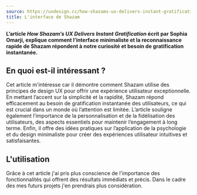 ```yaml
---
source: https://uxdesign.cc/how-shazams-ux-delivers-instant-gratification-04a42c29a8c2
title: L'interface de Shazam
---
```

**L’article *How Shazam’s UX Delivers Instant Gratification* écrit par Sophia Omarji, explique comment l’interface minimaliste et la reconnaissance rapide de Shazam répondent à notre curiosité et besoin de gratification instantanée.**
## En quoi est-il intéressant ?
Cet article m'intéresse car il démontre comment Shazam utilise des principes de design UX pour offrir une expérience utilisateur exceptionnelle. En mettant l’accent sur la simplicité et la rapidité, Shazam répond efficacement au besoin de gratification instantanée des utilisateurs, ce qui est crucial dans un monde où l’attention est limitée.  L’article souligne également l’importance de la personnalisation et de la fidélisation des utilisateurs, des aspects essentiels pour maintenir l’engagement à long terme. Enfin, il offre des idées pratiques sur l’application de la psychologie et du design minimaliste pour créer des expériences utilisateur intuitives et satisfaisantes.

## L'utilisation
Grâce à cet article j'ai pris plus conscience de l'importance des fonctionnalités qui offrent des résultats immédiats et précis. Dans le cadre des mes futurs projets j'en prendrais plus considération.



